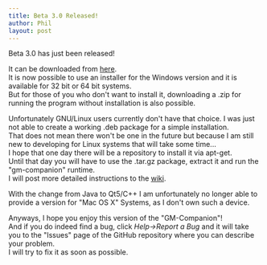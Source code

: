 ```yaml
---
title: Beta 3.0 Released!
author: Phil
layout: post
---
```


Beta 3.0 has just been released!

It can be downloaded from [here](https://github.com/PhilInTheGaps/GM-Companion/releases/tag/0.3.0.0).  
It is now possible to use an installer for the Windows version and it is available for 32 bit or 64 bit systems.  
But for those of you who don't want to install it, downloading a .zip for running the program without installation is also possible.

Unfortunately GNU/Linux users currently don't have that choice. I was just not able to create a working .deb package for a simple installation.  
That does not mean there won't be one in the future but because I am still new to developing for Linux systems that will take some time...  
I hope that one day there will be a repository to install it via apt-get.  
Until that day you will have to use the .tar.gz package, extract it and run the "gm-companion" runtime.  
I will post more detailed instructions to the [wiki](https://github.com/PhilInTheGaps/GM-Companion/wiki/Installation).

With the change from Java to Qt5/C++ I am unfortunately no longer able to provide a version for "Mac OS X" Systems, as I don't own such a device.

Anyways, I hope you enjoy this version of the "GM-Companion"!  
And if you do indeed find a bug, click _Help->Report a Bug_ and it will take you to the "Issues" page of the GitHub repository where you can describe your problem.  
I will try to fix it as soon as possible.
